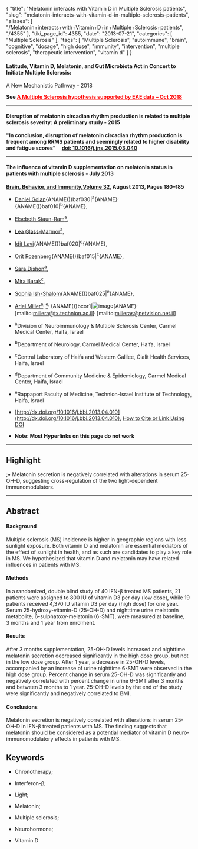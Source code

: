 {
    "title": "Melatonin interacts with Vitamin D in Multiple Sclerosis patients",
    "slug": "melatonin-interacts-with-vitamin-d-in-multiple-sclerosis-patients",
    "aliases": [
        "/Melatonin+interacts+with+Vitamin+D+in+Multiple+Sclerosis+patients",
        "/4355"
    ],
    "tiki_page_id": 4355,
    "date": "2013-07-21",
    "categories": [
        "Multiple Sclerosis"
    ],
    "tags": [
        "Multiple Sclerosis",
        "autoimmune",
        "brain",
        "cognitive",
        "dosage",
        "high dose",
        "immunity",
        "intervention",
        "multiple sclerosis",
        "therapeutic intervention",
        "vitamin d"
    ]
}


#### Latitude, Vitamin D, Melatonin, and Gut Microbiota Act in Concert to Initiate Multiple Sclerosis:  
 A New Mechanistic Pathway - 2018

 **See <a href="/posts/a-multiple-sclerosis-hypothesis-supported-by-eae-data" style="color: red; text-decoration: underline;" title="This post/category does not exist yet: A Multiple Sclerosis hypothesis supported by EAE data – Oct 2018">A Multiple Sclerosis hypothesis supported by EAE data – Oct 2018</a>** 

---

#### Disruption of melatonin circadian rhythm production is related to multiple sclerosis severity: A preliminary study - 2015

 **"In conclusion, disruption of melatonin circadian rhythm production is frequent among RRMS patients and seemingly related to higher disability and fatigue scores" &nbsp; &nbsp;  [doi: 10.1016/j.jns.2015.03.040](https://doi.org/10.1016/j.jns.2015.03.040)** 

---

#### The influence of vitamin D supplementation on melatonin status in patients with multiple sclerosis - July 2013

 **[Brain, Behavior, and Immunity,](http://www.sciencedirect.com/science/journal/08891591)[Volume 32](http://www.sciencedirect.com/science/journal/08891591/32/supp/C), August 2013, Pages 180–185** 

* [Daniel Golan](http://www.sciencedirect.com/science/article/pii/S0889159113001785#){ANAME()}baf030|<sup>a</sup>{ANAME}<sup>, </sup>{ANAME()}baf010|<sup>b</sup>{ANAME},

* [Elsebeth Staun-Ram](http://www.sciencedirect.com/science/article/pii/S0889159113001785#)[<sup>a</sup>](http://www.sciencedirect.com/science/article/pii/S0889159113001785#af030),

* [Lea Glass-Marmor](http://www.sciencedirect.com/science/article/pii/S0889159113001785#)[<sup>a</sup>](http://www.sciencedirect.com/science/article/pii/S0889159113001785#af030),

* [Idit Lavi](http://www.sciencedirect.com/science/article/pii/S0889159113001785#){ANAME()}baf020|<sup>d</sup>{ANAME},

* [Orit Rozenberg](http://www.sciencedirect.com/science/article/pii/S0889159113001785#){ANAME()}baf015|<sup>c</sup>{ANAME},

* [Sara Dishon](http://www.sciencedirect.com/science/article/pii/S0889159113001785#)[<sup>a</sup>](http://www.sciencedirect.com/science/article/pii/S0889159113001785#af030),

* [Mira Barak](http://www.sciencedirect.com/science/article/pii/S0889159113001785#)[<sup>c</sup>](http://www.sciencedirect.com/science/article/pii/S0889159113001785#af015),

* [Sophia Ish-Shalom](http://www.sciencedirect.com/science/article/pii/S0889159113001785#){ANAME()}baf025|<sup>e</sup>{ANAME},

* [Ariel Miller](http://www.sciencedirect.com/science/article/pii/S0889159113001785#)[<sup>a</sup>](http://www.sciencedirect.com/science/article/pii/S0889159113001785#af030)<sup>, </sup>[<sup>e</sup>](http://www.sciencedirect.com/science/article/pii/S0889159113001785#af025)<sup>, </sup>{ANAME()}bcor1|<img src="http://cdn.els-cdn.com/sd/entities/REcor.gif" alt="image">{ANAME}<sup>, </sup><span>[mailto:millera@tx.technion.ac.il]</span><sup>, </sup><span>[mailto:milleras@netvision.net.il]</span>

* <sup>a</sup>Division of Neuroimmunology & Multiple Sclerosis Center, Carmel Medical Center, Haifa, Israel

* <sup>b</sup>Department of Neurology, Carmel Medical Center, Haifa, Israel

* <sup>c</sup>Central Laboratory of Haifa and Western Galilee, Clalit Health Services, Haifa, Israel

* <sup>d</sup>Department of Community Medicine & Epidemiology, Carmel Medical Center, Haifa, Israel

* <sup>e</sup>Rappaport Faculty of Medicine, Technion-Israel Institute of Technology, Haifa, Israel

* [http://dx.doi.org/10.1016/j.bbi.2013.04.010](http://dx.doi.org/10.1016/j.bbi.2013.04.010), [How to Cite or Link Using DOI](http://www.sciencedirect.com/science/help/doi.htm)

*  **Note: Most Hyperlinks on this page do not work** 

---

## Highlight

;• Melatonin secretion is negatively correlated with alterations in serum 25-OH-D, suggesting cross-regulation of the two light-dependent immunomodulators.

---

## Abstract

#### Background

Multiple sclerosis (MS) incidence is higher in geographic regions with less sunlight exposure. Both vitamin D and melatonin are essential mediators of the effect of sunlight in health, and as such are candidates to play a key role in MS. We hypothesized that vitamin D and melatonin may have related influences in patients with MS.

#### Methods

In a randomized, double blind study of 40 IFN-β treated MS patients, 21 patients were assigned to 800 IU of vitamin D3 per day (low dose), while 19 patients received 4,370 IU vitamin D3 per day (high dose) for one year. Serum 25-hydroxy-vitamin-D (25-OH-D) and nighttime urine melatonin metabolite, 6-sulphatoxy-melatonin (6-SMT), were measured at baseline, 3 months and 1 year from enrolment.

#### Results

After 3 months supplementation, 25-OH-D levels increased and nighttime melatonin secretion decreased significantly in the high dose group, but not in the low dose group. After 1 year, a decrease in 25-OH-D levels, accompanied by an increase of urine nighttime 6-SMT were observed in the high dose group. Percent change in serum 25-OH-D was significantly and negatively correlated with percent change in urine 6-SMT after 3 months and between 3 months to 1 year. 25-OH-D levels by the end of the study were significantly and negatively correlated to BMI.

#### Conclusions

Melatonin secretion is negatively correlated with alterations in serum 25-OH-D in IFN-β treated patients with MS. The finding suggests that melatonin should be considered as a potential mediator of vitamin D neuro-immunomodulatory effects in patients with MS.

## Keywords

* Chronotherapy;

* Interferon-β;

* Light;

* Melatonin;

* Multiple sclerosis;

* Neurohormone;

* Vitamin D